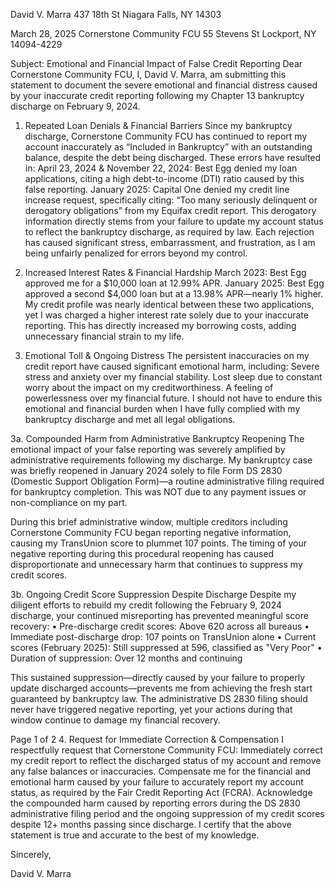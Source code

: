 David V. Marra
437 18th St
Niagara Falls, NY 14303

March 28, 2025
Cornerstone Community FCU
55 Stevens St
Lockport, NY 14094-4229

Subject: Emotional and Financial Impact of False Credit Reporting
Dear Cornerstone Community FCU,
I, David V. Marra, am submitting this statement to document the severe emotional and financial distress caused by your inaccurate credit reporting following my Chapter 13 bankruptcy discharge on February 9, 2024.
1. Repeated Loan Denials & Financial Barriers
Since my bankruptcy discharge, Cornerstone Community FCU has continued to report my account inaccurately as “Included in Bankruptcy” with an outstanding balance, despite the debt being discharged. These errors have resulted in:
April 23, 2024 & November 22, 2024: Best Egg denied my loan applications, citing a high debt-to-income (DTI) ratio caused by this false reporting.
January 2025: Capital One denied my credit line increase request, specifically citing:
“Too many seriously delinquent or derogatory obligations” from my Equifax credit report.
This derogatory information directly stems from your failure to update my account status to reflect the bankruptcy discharge, as required by law. Each rejection has caused significant stress, embarrassment, and frustration, as I am being unfairly penalized for errors beyond my control.

2. Increased Interest Rates & Financial Hardship
March 2023: Best Egg approved me for a $10,000 loan at 12.99% APR.
January 2025: Best Egg approved a second $4,000 loan but at a 13.98% APR—nearly 1% higher.
My credit profile was nearly identical between these two applications, yet I was charged a higher interest rate solely due to your inaccurate reporting. This has directly increased my borrowing costs, adding unnecessary financial strain to my life.

3. Emotional Toll & Ongoing Distress
The persistent inaccuracies on my credit report have caused significant emotional harm, including:
Severe stress and anxiety over my financial stability.
Lost sleep due to constant worry about the impact on my creditworthiness.
A feeling of powerlessness over my financial future.
I should not have to endure this emotional and financial burden when I have fully complied with my bankruptcy discharge and met all legal obligations.

3a. Compounded Harm from Administrative Bankruptcy Reopening
The emotional impact of your false reporting was severely amplified by administrative requirements following my discharge. My bankruptcy case was briefly reopened in January 2024 solely to file Form DS 2830 (Domestic Support Obligation Form)—a routine administrative filing required for bankruptcy completion. This was NOT due to any payment issues or non-compliance on my part.

During this brief administrative window, multiple creditors including Cornerstone Community FCU began reporting negative information, causing my TransUnion score to plummet 107 points. The timing of your negative reporting during this procedural reopening has caused disproportionate and unnecessary harm that continues to suppress my credit scores.

3b. Ongoing Credit Score Suppression Despite Discharge
Despite my diligent efforts to rebuild my credit following the February 9, 2024 discharge, your continued misreporting has prevented meaningful score recovery:
• Pre-discharge credit scores: Above 620 across all bureaus
• Immediate post-discharge drop: 107 points on TransUnion alone
• Current scores (February 2025): Still suppressed at 596, classified as "Very Poor"
• Duration of suppression: Over 12 months and continuing

This sustained suppression—directly caused by your failure to properly update discharged accounts—prevents me from achieving the fresh start guaranteed by bankruptcy law. The administrative DS 2830 filing should never have triggered negative reporting, yet your actions during that window continue to damage my financial recovery.

Page 1 of 2
4. Request for Immediate Correction & Compensation
I respectfully request that Cornerstone Community FCU:
Immediately correct my credit report to reflect the discharged status of my account and remove any false balances or inaccuracies.
Compensate me for the financial and emotional harm caused by your failure to accurately report my account status, as required by the Fair Credit Reporting Act (FCRA).
Acknowledge the compounded harm caused by reporting errors during the DS 2830 administrative filing period and the ongoing suppression of my credit scores despite 12+ months passing since discharge.
I certify that the above statement is true and accurate to the best of my knowledge.



Sincerely,



David V. Marra





